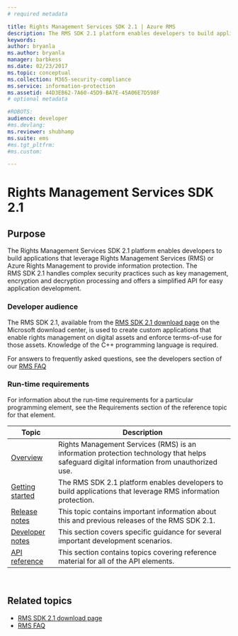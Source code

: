 ```yaml
---
# required metadata

title: Rights Management Services SDK 2.1 | Azure RMS
description: The RMS SDK 2.1 platform enables developers to build applications that leverage RMS or Azure RMS to provide information protection.
keywords:
author: bryanla
ms.author: bryanla
manager: barbkess
ms.date: 02/23/2017
ms.topic: conceptual
ms.collection: M365-security-compliance
ms.service: information-protection
ms.assetid: 44D3EB62-7A60-45D9-BA7E-45A06E7D598F
# optional metadata

#ROBOTS:
audience: developer
#ms.devlang:
ms.reviewer: shubhamp
ms.suite: ems
#ms.tgt_pltfrm:
#ms.custom:

---
```


# Rights Management Services SDK 2.1

## Purpose

The Rights Management Services SDK 2.1 platform enables developers to build applications that leverage Rights Management Services (RMS) or Azure Rights Management to provide information protection. The RMS SDK 2.1 handles complex security practices such as key management, encryption and decryption processing and offers a simplified API for easy application development.

### Developer audience

The RMS SDK 2.1, available from the [RMS SDK 2.1 download page](https://www.microsoft.com/download/details.aspx?id=38397) on the Microsoft download center, is used to create custom applications that enable rights management on digital assets and enforce terms-of-use for those assets. Knowledge of the C++ programming language is required.

For answers to frequently asked questions, see the developers section of our [RMS FAQ](https://aka.ms/adrmsfaq)

### Run-time requirements

For information about the run-time requirements for a particular programming element, see the Requirements section of the reference topic for that element.

|Topic|Description|
|-----|--------|
|[Overview](ad-rms-overview.md)|Rights Management Services (RMS) is an information protection technology that helps safeguard digital information from unauthorized use.|
|[Getting started](getting-started-with-ad-rms-2-0.md)|The RMS SDK 2.1 platform enables developers to build applications that leverage RMS information protection.|
|[Release notes](release-notes-rtm.md)|This topic contains important information about this and previous releases of the RMS SDK 2.1.|
|[Developer notes](developer-notes.md)|This section covers specific guidance for several important development scenarios.|
|[API reference](api-reference-2-1.md)|This section contains topics covering reference material for all of the API elements.|

 

## Related topics

* [RMS SDK 2.1 download page](https://www.microsoft.com/download/details.aspx?id=38397)
* [RMS FAQ](https://aka.ms/adrmsfaq )
